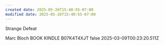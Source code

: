 ```yaml
---
created date: 2025-05-26T15:40:55-07:00
modified date: 2025-05-26T15:40:55-07:00
---
```

Strange Defeat

Marc Bloch
BOOK
KINDLE
B07K4T4XJT
false
2025-03-09T00:23:20.511Z
